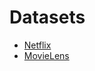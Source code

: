 # Datasets

* [Netflix](https://www.kaggle.com/netflix-inc/netflix-prize-data)
* [MovieLens](https://grouplens.org/datasets/movielens/)
